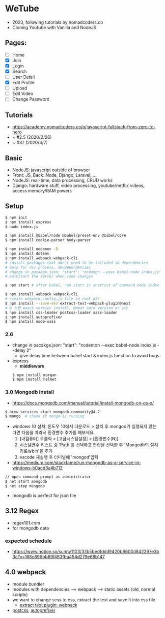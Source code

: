 # WeTube
- 2020, following tutorials by nomadcoders.co
- Cloning Youtube with Vanilla and NodeJS

## Pages:
- [ ] Home
- [x] Join
- [x] Login
- [x] Search
- [ ] User Detail
- [x] Edit Profile
- [ ] Upload
- [ ] Edit Video
- [ ] Change Password

## Tutorials
- https://academy.nomadcoders.co/p/javascript-fullstack-from-zero-to-hero
- ~ #2.5 (2020/2/26)
- ~ #3.1 (2020/3/7)

## Basic 
- NodeJS: javascript outside of browser
- Front: JS, Back: Node, Django, Laravel, ...
- NodeJS: real-time, data processing, CRUD works
- Django: hardware stuff, video processing, youtube/netflix videos, access memory/RAM powers

## Setup
```bash
$ npm init
$ npm install express
$ node index.js

$ npm install @babel/node @babel/preset-env @babel/core
$ npm install cookie-parser body-parser

$ npm install nodemon -D
$ npm install dotenv
$ npm install webpack webpack-cli
# install packages that don't need to be included in dependencies
# only for dev process, devDependencies
# change in pacakge.json: "start": "nodemon --exec babel-node index.js",
# autostart the server when code changes

$ npm start # after babel, npm start is shortcut of command node index.js

$ npm install webpack webpack-cli
# create webpack.config.js file in root dir
$ npm install --save-dev extract-text-webpack-plugin@next
# @ 쓰면 exact version install, @next beta version or sth
$ npm install css-loader postcss-loader sass-loader
$ npm install autoprefixer
$ npm install node-sass
```

### 2.6
- change in pacakge.json: "start": "nodemon --exec babel-node index.js --delay 2"
    - give delay time between babel start & index.js function to avoid bugs
- express
    - **middleware**
    ```bash
    $ npm install morgan
    $ npm install helmet
    ```

### 3.0 Mongodb install
- https://docs.mongodb.com/manual/tutorial/install-mongodb-on-os-x/

```bash
$ brew services start mongodb-community@4.2
$ mongo  # check if mongo is running
```

- windows 10 설치: 윈도우 10에서 다운로드 > 설치 후 mongod가 실행되지 않는다면 다음을 따라서 환경변수 추가를 해보세요.
    1. [내컴퓨터] 우클릭 > [고급시스템설정] > [환경변수(N)]
    2. 시스템변수 리스트 중 'Path'를 선택하고 편집을 선택한 후 'Mongodb의 설치경로￦bin'을 추가
    3. vscode 재실행 후 터미널에 'mongod'입력
- https://medium.com/stackfame/run-mongodb-as-a-service-in-windows-b0acd3a4b712

```bash
// open command prompt as administrator
$ net start mongodb
$ net stop mongodb
```

- mongodb is perfect for json file

## 3.12 Regex
- regex101.com
- for mongodb data 

### expected schedule
- https://www.notion.so/sunny1103/33b5bedfddd9420b8600d842297e3b3c?v=168c896bb89f483fba454d279e68b147

## 4.0 webpack
- module bundler
- modules with dependencies --> webpack --> static assets (old, normal scripts)
- we want to change scss to css, extract the text and save it into css file
    - [extract text plugin: webpack](https://github.com/webpack-contrib/extract-text-webpack-plugin)
- [postcss](www.postcss.org), [autoprefixer](https://github.com/postcss/autoprefixer)